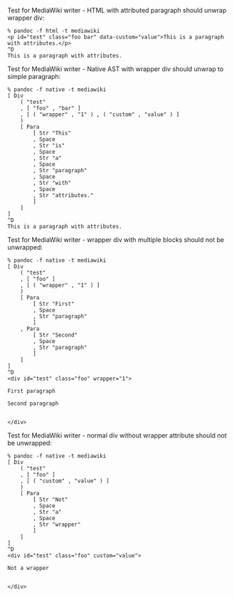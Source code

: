 
Test for MediaWiki writer - HTML with attributed paragraph should unwrap wrapper div:

```
% pandoc -f html -t mediawiki
<p id="test" class="foo bar" data-custom="value">This is a paragraph with attributes.</p>
^D
This is a paragraph with attributes.
```

Test for MediaWiki writer - Native AST with wrapper div should unwrap to simple paragraph:

```
% pandoc -f native -t mediawiki
[ Div
    ( "test"
    , [ "foo" , "bar" ]
    , [ ( "wrapper" , "1" ) , ( "custom" , "value" ) ]
    )
    [ Para
        [ Str "This"
        , Space
        , Str "is"
        , Space
        , Str "a"
        , Space
        , Str "paragraph"
        , Space
        , Str "with"
        , Space
        , Str "attributes."
        ]
    ]
]
^D
This is a paragraph with attributes.
```

Test for MediaWiki writer - wrapper div with multiple blocks should not be unwrapped:

```
% pandoc -f native -t mediawiki
[ Div
    ( "test"
    , [ "foo" ]
    , [ ( "wrapper" , "1" ) ]
    )
    [ Para
        [ Str "First"
        , Space
        , Str "paragraph"
        ]
    , Para
        [ Str "Second"
        , Space
        , Str "paragraph"
        ]
    ]
]
^D
<div id="test" class="foo" wrapper="1">

First paragraph

Second paragraph


</div>
```

Test for MediaWiki writer - normal div without wrapper attribute should not be unwrapped:

```
% pandoc -f native -t mediawiki
[ Div
    ( "test"
    , [ "foo" ]
    , [ ( "custom" , "value" ) ]
    )
    [ Para
        [ Str "Not"
        , Space
        , Str "a"
        , Space
        , Str "wrapper"
        ]
    ]
]
^D
<div id="test" class="foo" custom="value">

Not a wrapper


</div>
